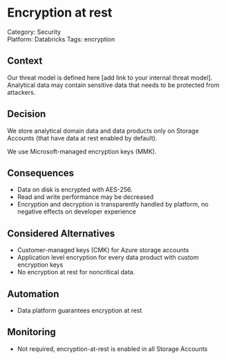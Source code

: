 # Encryption at rest

Category: Security  
Platform: Databricks
Tags: encryption  

## Context

Our threat model is defined here [add link to your internal threat model].
Analytical data may contain sensitive data that needs to be protected from attackers.

## Decision

We store analytical domain data and data products only on Storage Accounts (that have data at rest enabled by default).

We use Microsoft-managed encryption keys (MMK).

## Consequences

- Data on disk is encrypted with AES-256.
- Read and write performance may be decreased
- Encryption and decryption is transparently handled by platform, no negative effects on developer experience

## Considered Alternatives

- Customer-managed keys (CMK) for Azure storage accounts
- Application level encryption for every data product with custom encryption keys
- No encryption at rest for noncritical data.

## Automation

- Data platform guarantees encryption at rest 

## Monitoring

- Not required, encryption-at-rest is enabled in all Storage Accounts

